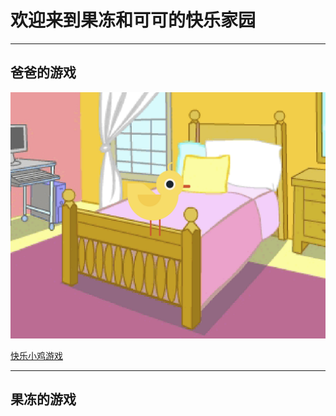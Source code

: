 # 欢迎来到果冻和可可的快乐家园  

****  

## 爸爸的游戏  

![快乐小鸡](pic/chiken.png)  

[快乐小鸡游戏](https://rackywei.github.io/scratchrelease/happychicken%20V1.5.html)  

****  

## 果冻的游戏
